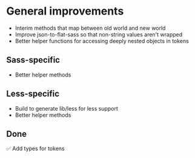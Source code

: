 # General improvements
* Interim methods that map between old world and new world
* Improve json-to-flat-sass so that non-string values aren't wrapped
* Better helper functions for accessing deeply nested objects in tokens

## Sass-specific
* Better helper methods

## Less-specific 
* Build to generate lib/less for less support
* Better helper methods

## Done
✅ Add types for tokens 
